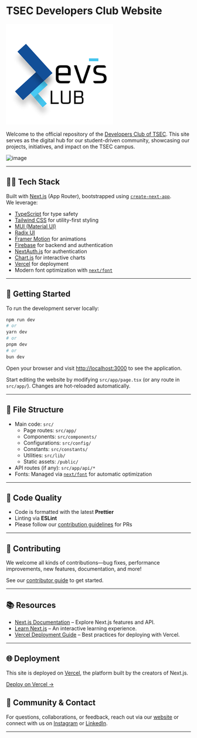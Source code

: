 # TSEC Developers Club Website

![TSEC Developers Club Banner](./src/public/devsLogo.png)

Welcome to the official repository of the [Developers Club of TSEC](https://tsecdevsclub.com). This site serves as the digital hub for our student-driven community, showcasing our projects, initiatives, and impact on the TSEC campus.

![image](https://github.com/user-attachments/assets/41776e06-19a4-4bc3-8e4a-34f48080344c)


---

## 🧑‍💻 Tech Stack

Built with [Next.js](https://nextjs.org/) (App Router), bootstrapped using [`create-next-app`](https://github.com/vercel/next.js/tree/canary/packages/create-next-app).  
We leverage:

- [TypeScript](https://www.typescriptlang.org/) for type safety
- [Tailwind CSS](https://tailwindcss.com/) for utility-first styling
- [MUI (Material UI)](https://mui.com/)
- [Radix UI](https://www.radix-ui.com/)
- [Framer Motion](https://www.framer.com/motion/) for animations
- [Firebase](https://firebase.google.com/) for backend and authentication
- [NextAuth.js](https://next-auth.js.org/) for authentication
- [Chart.js](https://www.chartjs.org/) for interactive charts
- [Vercel](https://vercel.com/) for deployment  
- Modern font optimization with [`next/font`](https://nextjs.org/docs/basic-features/font-optimization)

---

## 🚀 Getting Started

To run the development server locally:

```bash
npm run dev
# or
yarn dev
# or
pnpm dev
# or
bun dev
```

Open your browser and visit [http://localhost:3000](http://localhost:3000) to see the application.

Start editing the website by modifying `src/app/page.tsx` (or any route in `src/app/`). Changes are hot-reloaded automatically.

---

## 📁 File Structure

- Main code: `src/`
  - Page routes: `src/app/`
  - Components: `src/components/`
  - Configurations: `src/config/`
  - Constants: `src/constants/`
  - Utilities: `src/lib/`
  - Static assets: `/public/`
- API routes (if any): `src/app/api/*`
- Fonts: Managed via [`next/font`](https://nextjs.org/docs/basic-features/font-optimization) for automatic optimization

---

## 🎯 Code Quality

- Code is formatted with the latest **Prettier**
- Linting via **ESLint**
- Please follow our [contribution guidelines](./CONTRIBUTING.md) for PRs

---

## 🤝 Contributing

We welcome all kinds of contributions—bug fixes, performance improvements, new features, documentation, and more!

See our [contributor guide](./CONTRIBUTING.md) to get started.

---

## 📚 Resources

- [Next.js Documentation](https://nextjs.org/docs) – Explore Next.js features and API.
- [Learn Next.js](https://nextjs.org/learn) – An interactive learning experience.
- [Vercel Deployment Guide](https://nextjs.org/docs/deployment) – Best practices for deploying with Vercel.

---

## 🌐 Deployment

This site is deployed on [Vercel](https://vercel.com/), the platform built by the creators of Next.js.

[Deploy on Vercel →](https://vercel.com/new?utm_medium=default-template&filter=next.js&utm_source=create-next-app&utm_campaign=create-next-app-readme)

## 💬 Community & Contact

For questions, collaborations, or feedback, reach out via our [website](https://tsecdevsclub.com) or connect with us on [Instagram](https://instagram.com/devsclubtsec) or [LinkedIn](https://linkedin.com/company/tsecdevsclub).

---

